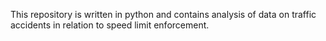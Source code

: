 This repository is written in python and contains analysis of  data on traffic accidents in relation to speed limit enforcement.